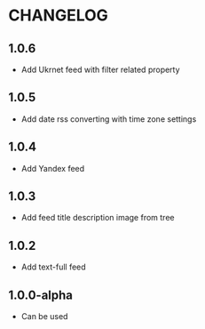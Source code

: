 CHANGELOG
==============

1.0.6
-----------------
  * Add Ukrnet feed with filter related property

1.0.5
-----------------
  * Add date rss converting with time zone settings

1.0.4
-----------------
  * Add Yandex feed

1.0.3
-----------------
  * Add feed title description image from tree

1.0.2
-----------------
  * Add text-full feed

1.0.0-alpha
-----------------
  * Can be used
